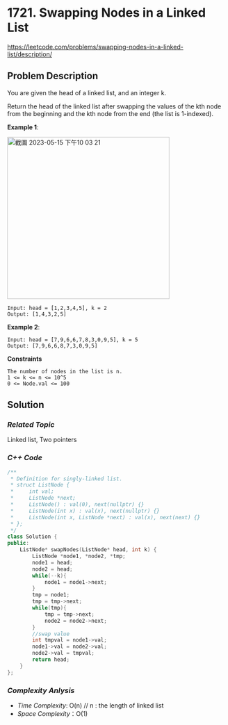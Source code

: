 # 1721. Swapping Nodes in a Linked List
https://leetcode.com/problems/swapping-nodes-in-a-linked-list/description/

## Problem Description

You are given the head of a linked list, and an integer k.

Return the head of the linked list after swapping the values of the kth node from the beginning and the kth node from the end (the list is 1-indexed).


**Example 1**:

<img width="373" alt="截圖 2023-05-15 下午10 03 21" src="https://github.com/Eddiecc06/LeetCode/assets/18256877/46ce69f6-3e40-4b87-ab99-8e2eec098f09">

```
Input: head = [1,2,3,4,5], k = 2
Output: [1,4,3,2,5]
```
**Example 2**:
```
Input: head = [7,9,6,6,7,8,3,0,9,5], k = 5
Output: [7,9,6,6,8,7,3,0,9,5]
```

**Constraints**
```
The number of nodes in the list is n.
1 <= k <= n <= 10^5
0 <= Node.val <= 100
```

## Solution

### _Related Topic_
   Linked list, Two pointers

### _C++ Code_
```cpp
/**
 * Definition for singly-linked list.
 * struct ListNode {
 *     int val;
 *     ListNode *next;
 *     ListNode() : val(0), next(nullptr) {}
 *     ListNode(int x) : val(x), next(nullptr) {}
 *     ListNode(int x, ListNode *next) : val(x), next(next) {}
 * };
 */
class Solution {
public:
    ListNode* swapNodes(ListNode* head, int k) {
        ListNode *node1, *node2, *tmp;
        node1 = head;
        node2 = head;
        while(--k){
            node1 = node1->next;
        }
        tmp = node1;
        tmp = tmp->next;
        while(tmp){
            tmp = tmp->next;
            node2 = node2->next;
        }
        //swap value
        int tmpval = node1->val;
        node1->val = node2->val;
        node2->val = tmpval;
        return head;
    }
};
```

### _Complexity Anlysis_
- _Time Complexity_: O(n) // n : the length of linked list
- _Space Complexity_：O(1)
